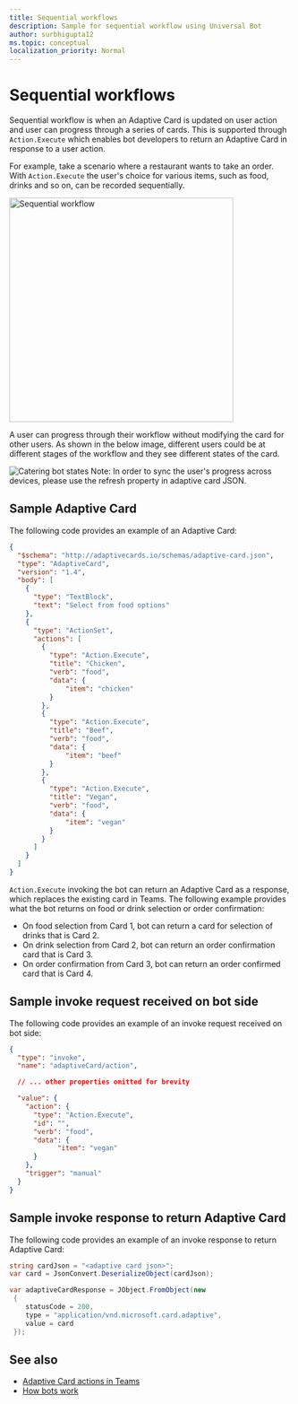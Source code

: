 ```yaml
---
title: Sequential workflows
description: Sample for sequential workflow using Universal Bot
author: surbhigupta12
ms.topic: conceptual
localization_priority: Normal
---
```


# Sequential workflows

Sequential workflow is when an Adaptive Card is updated on user action and user can progress through a series of cards. This is supported through `Action.Execute` which enables bot developers to return an Adaptive Card in response to a user action.

For example, take a scenario where a restaurant wants to take an order. With `Action.Execute` the user's choice for various items, such as food, drinks and so on, can be recorded sequentially. <br/>

<img src="~/assets/images/bots/sequentialWorkflow.gif" alt="Sequential workflow" width="400"/>

A user can progress through their workflow without modifying the card for other users. As shown in the below image, different users could be at different stages of the workflow and they see different states of the card.

![Catering bot states](~/assets/images/bots/Cateringbotstates.png)
Note: In order to sync the user's progress across devices, please use the refresh property in adaptive card JSON. 

## Sample Adaptive Card

The following code provides an example of an Adaptive Card:

```JSON
{
  "$schema": "http://adaptivecards.io/schemas/adaptive-card.json",
  "type": "AdaptiveCard",
  "version": "1.4",
  "body": [
    {
      "type": "TextBlock",
      "text": "Select from food options"
    },
    { 
      "type": "ActionSet",
      "actions": [
        {
          "type": "Action.Execute",
          "title": "Chicken",
          "verb": "food",
          "data": {
              "item": "chicken"
          }
        },
        {
          "type": "Action.Execute",
          "title": "Beef",
          "verb": "food",
          "data": {
              "item": "beef"
          }
        },
        {
          "type": "Action.Execute",
          "title": "Vegan",
          "verb": "food",
          "data": {
              "item": "vegan"
          }
        }
      ]
    }
  ]
}
```

`Action.Execute` invoking the bot can return an Adaptive Card as a response, which replaces the existing card in Teams.
The following example provides what the bot returns on food or drink selection or order confirmation:

* On food selection from Card 1, bot can return a card for selection of drinks that is Card 2. 
* On drink selection from Card 2, bot can return an order confirmation card that is Card 3.
* On order confirmation from Card 3, bot can return an order confirmed card that is Card 4.

## Sample invoke request received on bot side

The following code provides an example of an invoke request received on bot side:

```JSON
{ 
  "type": "invoke",
  "name": "adaptiveCard/action",

  // ... other properties omitted for brevity

  "value": { 
    "action": { 
      "type": "Action.Execute", 
      "id": "", 
      "verb": "food",
      "data": { 
            "item": "vegan"
      } 
    },
    "trigger": "manual" 
  }
}
```

## Sample invoke response to return Adaptive Card

The following code provides an example of an invoke response to return Adaptive Card:

```C#
string cardJson = "<adaptive card json>";
var card = JsonConvert.DeserializeObject(cardJson);

var adaptiveCardResponse = JObject.FromObject(new
 {
    statusCode = 200,
    type = "application/vnd.microsoft.card.adaptive",
    value = card
 });
```

## See also

* [Adaptive Card actions in Teams](~/task-modules-and-cards/cards/cards-actions.md#adaptive-cards-actions)
* [How bots work](/azure/bot-service/bot-builder-basics?view=azure-bot-service-4.0&preserve-view=true)
